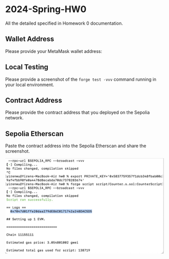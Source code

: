 # 2024-Spring-HW0

All the detailed specified in Homework 0 documentation.

## Wallet Address
Please provide your MetaMask wallet address:

## Local Testing
Please provide a screenshot of the `forge test -vvv` command running in your local environment.

## Contract Address
Please provide the contract address that you deployed on the Sepolia network.

## Sepolia Etherscan
Paste the contract address into the Sepolia Etherscan and share the screenshot.

![oawen](4A255B63-1238-4EBD-9FFA-7671E25CB34C.jpeg)